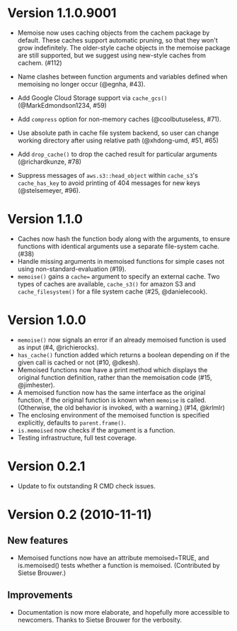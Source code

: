 # Version 1.1.0.9001

* Memoise now uses caching objects from the cachem package by default. These caches support automatic pruning, so that they won't grow indefinitely. The older-style cache objects in the memoise package are still supported, but we suggest using new-style caches from cachem. (#112)

* Name clashes between function arguments and variables defined when memoising
  no longer occur (@egnha, #43).

* Add Google Cloud Storage support via `cache_gcs()` (@MarkEdmondson1234, #59)

* Add `compress` option for non-memory caches (@coolbutuseless, #71).

* Use absolute path in cache file system backend, so user can change working
  directory after using relative path (@xhdong-umd, #51, #65)

* Add `drop_cache()` to drop the cached result for particular arguments
  (@richardkunze, #78)

* Suppress messages of `aws.s3::head_object` within `cache_s3`'s `cache_has_key`
  to avoid printing of 404 messages for new keys (@stelsemeyer, #96).

# Version 1.1.0
* Caches now hash the function body along with the arguments, to ensure
  functions with identical arguments use a separate file-system cache. (#38)
* Handle missing arguments in memoised functions for simple cases not using
  non-standard-evaluation (#19).
* `memoise()` gains a `cache=` argument to specify an external cache. Two types
  of caches are available, `cache_s3()` for amazon S3 and
  `cache_filesystem()` for a file system cache (#25, @danielecook).

# Version 1.0.0
* `memoise()` now signals an error if an already memoised function is used as
  input (#4, @richierocks).
* `has_cache()` function added which returns a boolean depending on if the
  given call is cached or not (#10, @dkesh).
* Memoised functions now have a print method which displays the original
  function definition, rather than the memoisation code (#15, @jimhester).
* A memoised function now has the same interface as the original function,
  if the original function is known when `memoise` is called. (Otherwise,
  the old behavior is invoked, with a warning.) (#14, @krlmlr)
* The enclosing environment of the memoised function is specified explicitly,
  defaults to `parent.frame()`.
* `is.memoised` now checks if the argument is a function.
* Testing infrastructure, full test coverage.

# Version 0.2.1

* Update to fix outstanding R CMD check issues.

# Version 0.2 (2010-11-11)

## New features

* Memoised functions now have an attribute memoised=TRUE, and
  is.memoised() tests whether a function is memoised. (Contributed by
  Sietse Brouwer.)

## Improvements

* Documentation is now more elaborate, and hopefully more accessible to
  newcomers. Thanks to Sietse Brouwer for the verbosity.
